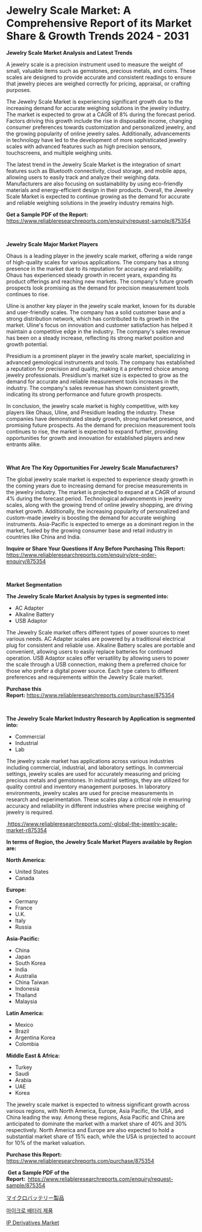 <p><h1>Jewelry Scale Market: A Comprehensive Report of its Market Share & Growth Trends 2024 - 2031</h1></p><p><strong>Jewelry Scale Market Analysis and Latest Trends</strong></p>
<p><p>A jewelry scale is a precision instrument used to measure the weight of small, valuable items such as gemstones, precious metals, and coins. These scales are designed to provide accurate and consistent readings to ensure that jewelry pieces are weighed correctly for pricing, appraisal, or crafting purposes.</p><p>The Jewelry Scale Market is experiencing significant growth due to the increasing demand for accurate weighing solutions in the jewelry industry. The market is expected to grow at a CAGR of 8% during the forecast period. Factors driving this growth include the rise in disposable income, changing consumer preferences towards customization and personalized jewelry, and the growing popularity of online jewelry sales. Additionally, advancements in technology have led to the development of more sophisticated jewelry scales with advanced features such as high precision sensors, touchscreens, and multiple weighing units.</p><p>The latest trend in the Jewelry Scale Market is the integration of smart features such as Bluetooth connectivity, cloud storage, and mobile apps, allowing users to easily track and analyze their weighing data. Manufacturers are also focusing on sustainability by using eco-friendly materials and energy-efficient design in their products. Overall, the Jewelry Scale Market is expected to continue growing as the demand for accurate and reliable weighing solutions in the jewelry industry remains high.</p></p>
<p><strong>Get a Sample PDF of the Report:&nbsp;</strong> <a href="https://www.reliableresearchreports.com/enquiry/request-sample/875354">https://www.reliableresearchreports.com/enquiry/request-sample/875354</a></p>
<p>&nbsp;</p>
<p><strong>Jewelry Scale Major Market Players</strong></p>
<p><p>Ohaus is a leading player in the jewelry scale market, offering a wide range of high-quality scales for various applications. The company has a strong presence in the market due to its reputation for accuracy and reliability. Ohaus has experienced steady growth in recent years, expanding its product offerings and reaching new markets. The company's future growth prospects look promising as the demand for precision measurement tools continues to rise.</p><p>Uline is another key player in the jewelry scale market, known for its durable and user-friendly scales. The company has a solid customer base and a strong distribution network, which has contributed to its growth in the market. Uline's focus on innovation and customer satisfaction has helped it maintain a competitive edge in the industry. The company's sales revenue has been on a steady increase, reflecting its strong market position and growth potential.</p><p>Presidium is a prominent player in the jewelry scale market, specializing in advanced gemological instruments and tools. The company has established a reputation for precision and quality, making it a preferred choice among jewelry professionals. Presidium's market size is expected to grow as the demand for accurate and reliable measurement tools increases in the industry. The company's sales revenue has shown consistent growth, indicating its strong performance and future growth prospects.</p><p>In conclusion, the jewelry scale market is highly competitive, with key players like Ohaus, Uline, and Presidium leading the industry. These companies have demonstrated steady growth, strong market presence, and promising future prospects. As the demand for precision measurement tools continues to rise, the market is expected to expand further, providing opportunities for growth and innovation for established players and new entrants alike.</p></p>
<p>&nbsp;</p>
<p><strong>What Are The Key Opportunities For Jewelry Scale Manufacturers?</strong></p>
<p><p>The global jewelry scale market is expected to experience steady growth in the coming years due to increasing demand for precise measurements in the jewelry industry. The market is projected to expand at a CAGR of around 4% during the forecast period. Technological advancements in jewelry scales, along with the growing trend of online jewelry shopping, are driving market growth. Additionally, the increasing popularity of personalized and custom-made jewelry is boosting the demand for accurate weighing instruments. Asia-Pacific is expected to emerge as a dominant region in the market, fueled by the growing consumer base and retail industry in countries like China and India.</p></p>
<p><strong>Inquire or Share Your Questions If Any Before Purchasing This Report:</strong> <a href="https://www.reliableresearchreports.com/enquiry/pre-order-enquiry/875354">https://www.reliableresearchreports.com/enquiry/pre-order-enquiry/875354</a></p>
<p>&nbsp;</p>
<p><strong>Market Segmentation</strong></p>
<p><strong>The Jewelry Scale Market Analysis by types is segmented into:</strong></p>
<p><ul><li>AC Adapter</li><li>Alkaline Battery</li><li>USB Adaptor</li></ul></p>
<p><p>The Jewelry Scale market offers different types of power sources to meet various needs. AC Adapter scales are powered by a traditional electrical plug for consistent and reliable use. Alkaline Battery scales are portable and convenient, allowing users to easily replace batteries for continued operation. USB Adaptor scales offer versatility by allowing users to power the scale through a USB connection, making them a preferred choice for those who prefer a digital power source. Each type caters to different preferences and requirements within the Jewelry Scale market.</p></p>
<p><strong>Purchase this Report:&nbsp;</strong><a href="https://www.reliableresearchreports.com/purchase/875354">https://www.reliableresearchreports.com/purchase/875354</a></p>
<p>&nbsp;</p>
<p><strong>The Jewelry Scale Market Industry Research by Application is segmented into:</strong></p>
<p><ul><li>Commercial</li><li>Industrial</li><li>Lab</li></ul></p>
<p><p>The jewelry scale market has applications across various industries including commercial, industrial, and laboratory settings. In commercial settings, jewelry scales are used for accurately measuring and pricing precious metals and gemstones. In industrial settings, they are utilized for quality control and inventory management purposes. In laboratory environments, jewelry scales are used for precise measurements in research and experimentation. These scales play a critical role in ensuring accuracy and reliability in different industries where precise weighing of jewelry is required.</p></p>
<p><a href="https://www.reliableresearchreports.com/-global-the-jewelry-scale-market-r875354">&nbsp;https://www.reliableresearchreports.com/-global-the-jewelry-scale-market-r875354</a></p>
<p><strong>In terms of Region, the Jewelry Scale Market Players available by Region are:</strong></p>
<p>
    <p> <strong> North America: </strong>
        <ul>
            <li>United States</li>
            <li>Canada</li>
        </ul>
        </p> 
    <p> <strong> Europe: </strong>
        <ul>
            <li>Germany</li>
            <li>France</li>
            <li>U.K.</li>
            <li>Italy</li>
            <li>Russia</li>
        </ul>
        </p> 
    <p> <strong> Asia-Pacific: </strong>
        <ul>
            <li>China</li>
            <li>Japan</li>
            <li>South Korea</li>
            <li>India</li>
            <li>Australia</li>
            <li>China Taiwan</li>
            <li>Indonesia</li>
            <li>Thailand</li>
            <li>Malaysia</li>
        </ul>
        </p> 
    <p> <strong> Latin America: </strong>
        <ul>
            <li>Mexico</li>
            <li>Brazil</li>
            <li>Argentina Korea</li>
            <li>Colombia</li>
        </ul>
        </p> 
    <p> <strong> Middle East & Africa: </strong>
        <ul>
            <li>Turkey</li>
            <li>Saudi</li>
            <li>Arabia</li>
            <li>UAE</li>
            <li>Korea</li>
        </ul>
    </p>
    </p>
<p><p>The jewelry scale market is expected to witness significant growth across various regions, with North America, Europe, Asia Pacific, the USA, and China leading the way. Among these regions, Asia Pacific and China are anticipated to dominate the market with a market share of 40% and 30% respectively. North America and Europe are also expected to hold a substantial market share of 15% each, while the USA is projected to account for 10% of the market valuation.</p></p>
<p><strong>Purchase this Report: </strong><a href="https://www.reliableresearchreports.com/purchase/875354">https://www.reliableresearchreports.com/purchase/875354</a></p>
<p>&nbsp;<strong>Get a Sample PDF of the Report:&nbsp;&nbsp;</strong><a href="https://www.reliableresearchreports.com/enquiry/request-sample/875354">https://www.reliableresearchreports.com/enquiry/request-sample/875354</a></p>
<p><strong></strong></p>
<p><p><a href="https://github.com/lababdou/Market-Research-Report-List-4/blob/main/602941691385.md">マイクロバッテリー製品</a></p><p><a href="https://github.com/jntpkh496620/Market-Research-Report-List-2/blob/main/620076291380.md">마이크로 배터리 제품</a></p><p><a href="https://github.com/NorbertYates/Market-Research-Report-List-5/blob/main/ip-derivatives-market.md">IP Derivatives Market</a></p></p>